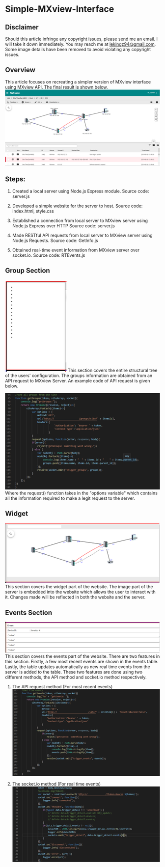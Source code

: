 # Simple-MXview-Interface

## Disclaimer 

Should this article infringe any copyright issues, please send me an email. I will take it down immediately.
You may reach me at lekingz94@gmail.com. Some image details have been removed to avoid violating any copyright issues.

## Overview
This article focuses on recreating a simpler version of MXview interface using MXview API. The final result is
shown below.
![](MXviewUI.png)

## Steps:
1) Created a local server using Node.js Express module. 
    Source code:
      server.js
      
2) Developed a simple website for the server to host.
    Source code:
      index.html, style.css
      
3) Established a connection from local server to MXview server using Node.js Express over HTTP
    Source code:
      server.js
      
4) Made RESTful API requests from local server to MXview server using Node.js Requests.
    Source code:
      GetInfo.js
 
5) Obtained real-time event information from MXview server over socket.io.
    Source code:
      RTEvents.js
      
## Group Section
<img src="APIweb-group-1.png" width="200" height="300">
This section covers the entire structural tree of the users' configuration. The groups information
are obtained from an API request to MXview Server. An example code of API request is given below.

![](APIweb-group-code-1.png)
Where the request() function takes in the "options variable" which contains all the information required
to make a legit request to the server.

## Widget
![](APIweb-image-1.png)
This section covers the widget part of the website. The image part of the server is embedded into the
website which allows the user to interact with it. Changes made will be reflected in both the website and
the server.

## Events Section
![](APIweb-events-1.png)
This section covers the events part of the website. 
There are two features in this section. Firstly, a few most recent events are shown in the events table.
Lastly, the table updates automatically as new real time events from the server is added to the table. 
These two features are done using two different methods, the API method and socket.io method respectively.
1) The API request method (For most recent events)
![](APIweb-events-code-1.png)

2) The socket.io method (For real time events)
![](APIweb-rtevents-code-1.png)
